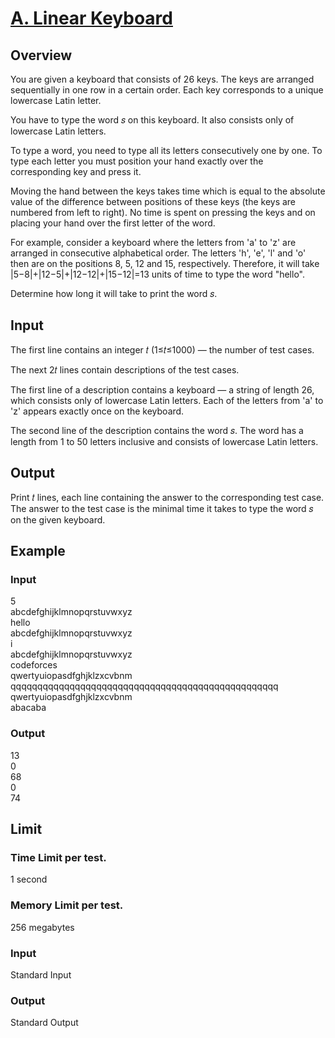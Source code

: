 # [A. Linear Keyboard](https://codeforces.com/problemset/problem/1607/A) 

## Overview 
You are given a keyboard that consists of 26 keys. The keys are arranged sequentially in one row in a certain order. Each key corresponds to a unique lowercase Latin letter.

You have to type the word 𝑠 on this keyboard. It also consists only of lowercase Latin letters.

To type a word, you need to type all its letters consecutively one by one. To type each letter you must position your hand exactly over the corresponding key and press it.

Moving the hand between the keys takes time which is equal to the absolute value of the difference between positions of these keys (the keys are numbered from left to right). No time is spent on pressing the keys and on placing your hand over the first letter of the word.

For example, consider a keyboard where the letters from 'a' to 'z' are arranged in consecutive alphabetical order. The letters 'h', 'e', 'l' and 'o' then are on the positions 8, 5, 12 and 15, respectively. Therefore, it will take |5−8|+|12−5|+|12−12|+|15−12|=13 units of time to type the word "hello".

Determine how long it will take to print the word 𝑠.

## Input 
The first line contains an integer 𝑡 (1≤𝑡≤1000) — the number of test cases.

The next 2𝑡 lines contain descriptions of the test cases.

The first line of a description contains a keyboard — a string of length 26, which consists only of lowercase Latin letters. Each of the letters from 'a' to 'z' appears exactly once on the keyboard.

The second line of the description contains the word 𝑠. The word has a length from 1 to 50 letters inclusive and consists of lowercase Latin letters.  

## Output 
Print 𝑡 lines, each line containing the answer to the corresponding test case. The answer to the test case is the minimal time it takes to type the word 𝑠 on the given keyboard.  

## Example  
### Input 
5  
abcdefghijklmnopqrstuvwxyz  
hello  
abcdefghijklmnopqrstuvwxyz  
i  
abcdefghijklmnopqrstuvwxyz  
codeforces   
qwertyuiopasdfghjklzxcvbnm  
qqqqqqqqqqqqqqqqqqqqqqqqqqqqqqqqqqqqqqqqqqqqqqqqqq  
qwertyuiopasdfghjklzxcvbnm  
abacaba  
### Output 
13  
0  
68  
0  
74  

## Limit 
### Time Limit per test. 
1 second 

### Memory Limit per test. 
256 megabytes 

### Input 
Standard Input 

### Output 
Standard Output 